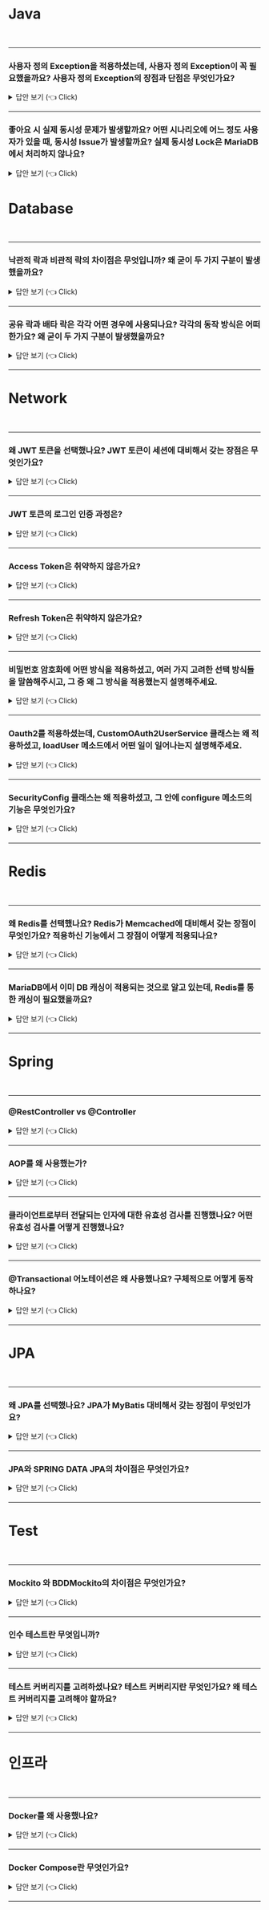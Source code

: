 

# Java
<br>

-----------------------

### 사용자 정의 Exception을 적용하셨는데, 사용자 정의 Exception이 꼭 필요했을까요? 사용자 정의 Exception의 장점과 단점은 무엇인가요?

<details>
   <summary> 답안 보기 (👈 Click)</summary>
<br />
+ 
</details>


-----------------------

### 좋아요 시 실제 동시성 문제가 발생할까요? 어떤 시나리오에 어느 정도 사용자가 있을 때, 동시성 Issue가 발생할까요? 실제 동시성 Lock은 MariaDB에서 처리하지 않나요?

<details>
   <summary> 답안 보기 (👈 Click)</summary>
<br />

-----------------------
+
</details>





# Database
<br>

-----------------------

### 낙관적 락과 비관적 락의 차이점은 무엇입니까? 왜 굳이 두 가지 구분이 발생했을까요? 

<details>
   <summary> 답안 보기 (👈 Click)</summary>
<br />
   
+ 낙관적 락
    - 일반적으로 동시성 문제가 발생하지 않을 것으로 가정해, 버전으로 동시성을 관리하는 방식입니다. 
    - 낙관적 락은 어플리케이션 레벨에서 관리됩니다.
    - 낙관적 락은 비관적 락에 비해 동시성 성능이 뛰어나다는 장점이 있습니다. 

+ 비관적 락
    - 일반적으로 동시성 문제가 발생할 것으로 가정해, 락을 걸어서 동시성을 관리하는 방식입니다.
    - 비관적 락은 DB 레벨에서 관리됩니다. 
    - 비관적 락에는 공유 락과 배타 락이 존재합니다. 
    - 공유 락은 다른 트랜잭션이 읽기는 허용하지만, 쓰기는 허용하지 않는 락을 의미합니다. 
    - 배타 락은 다른 트랜잭션이 락을 거는 것을 허용하지 않는 락을 의미합니다. 

</details>

-----------------------

### 공유 락과 배타 락은 각각 어떤 경우에 사용되나요? 각각의 동작 방식은 어떠한가요? 왜 굳이 두 가지 구분이 발생했을까요?

<details>
   <summary> 답안 보기 (👈 Click)</summary>
<br />

-----------------------
+
</details>

-----------------------



# Network
<br>

-----------------------

### 왜 JWT 토큰을 선택했나요? JWT 토큰이 세션에 대비해서 갖는 장점은 무엇인가요?

<details>
   <summary> 답안 보기 (👈 Click)</summary>
<br />

-----------------------
+ 
</details>

-----------------------

### JWT 토큰의 로그인 인증 과정은?

<details>
   <summary> 답안 보기 (👈 Click)</summary>
<br />

-----------------------
+ 클라이언트로부터 email과 password를 전달 받으면, 
  해당 email이 유효한 email인지 확인하고, 비밀번호가 저장된 비밀번호와 일치하는지 확인한다
  email과 password가 모두 일치하면, email로 클라이언트의 id를 반환 받아서, 
  access token과 refresh token을 생성한다. 
  그리고 해당 access token과 refresh token을 클라이언트에게 반환한다.   

</details>

-----------------------

### Access Token은 취약하지 않은가요?

<details>
   <summary> 답안 보기 (👈 Click)</summary>
<br />
   
+ Access Token이 악의적인 공격자로부터 탈취되면, 사용자 정보가 노출될 수 있다는 단점이 있습니다. 
  따라서 Access Token의 만료 기한을 짧게 설정하고, 
  만료 기한에 도달하면 Refresh Token으로 Access Token을 재발급하는 정책을 사용할 수 있습니다.  

</details>

-----------------------

### Refresh Token은 취약하지 않은가요?

<details>
   <summary> 답안 보기 (👈 Click)</summary>
<br />
+ Refresh Token도 마찬가지로 악의적인 공격자에 의해서 탈취될 위험이 있습니다. 
  따라서 최초 로그인한 IP를 DB에 저장하고, 해당 IP와 다른 IP에서 Refresh Token을 통한 Access Token의 재발급 요청이 온다면, 
  해당 Refresh Token은 삭제하는 정책을 취할 수 있습니다. 
</details>

-----------------------

### 비밀번호 암호화에 어떤 방식을 적용하셨고, 여러 가지 고려한 선택 방식들을 말씀해주시고, 그 중 왜 그 방식을 적용했는지 설명해주세요.

<details>
   <summary> 답안 보기 (👈 Click)</summary>
<br />
+ MessageDigest 클래스를 적용하였고, 암호화 방식으로는 SHA-256을 선택하였습니다.   
  MessageDigest 클래스는 안전한 단방향 해시 함수를 제공하고, 임의 크기의 데이터를 전달하면 고정 크기의 해시 값을 반환합니다.     
   
</details>


-----------------------

### Oauth2를 적용하셨는데, CustomOAuth2UserService 클래스는 왜 적용하셨고, loadUser 메소드에서 어떤 일이 일어나는지 설명해주세요.

<details>
   <summary> 답안 보기 (👈 Click)</summary>
<br />

-----------------------
+ 
</details>

-----------------------

### SecurityConfig 클래스는 왜 적용하셨고, 그 안에 configure 메소드의 기능은 무엇인가요?

<details>
   <summary> 답안 보기 (👈 Click)</summary>
<br />

-----------------------
+ 
</details>


-----------------------

# Redis
<br>

-----------------------
### 왜 Redis를 선택했나요? Redis가 Memcached에 대비해서 갖는 장점이 무엇인가요? 적용하신 기능에서 그 장점이 어떻게 적용되나요?

<details>
   <summary> 답안 보기 (👈 Click)</summary>
<br />

-----------------------
+
</details>

-----------------------

### MariaDB에서 이미 DB 캐싱이 적용되는 것으로 알고 있는데, Redis를 통한 캐싱이 필요했을까요? 

<details>
   <summary> 답안 보기 (👈 Click)</summary>
<br />

-----------------------
+
</details>


-----------------------

# Spring
<br>

-----------------------
### @RestController vs @Controller

<details>
   <summary> 답안 보기 (👈 Click)</summary>
<br />

-----------------------
+ @RestController
    - @RestController는 특정 클래스가 컨트롤러임을 나타냅니다. 
    - @RestContrller는 @Controller와 @ResponseBody가 결합된 것입니다.
    - 즉, @RestController는 기본적으로 JSON 형식으로 값을 리턴합니다. 

+ @Controller
    - @Controller는 특정 클래스가 컨트롤러임을 나타냅니다. 
    - @Controller는 기본적으로 View를 반환합니다. 
    - @Controller도 @ResponseBody를 활용하면 JSON 형식으로 값을 반환할 수 있습니다. 

</details>

-----------------------

### AOP를 왜 사용했는가?

<details>
   <summary> 답안 보기 (👈 Click)</summary>
<br />
+
</details>

-----------------------

### 클라이언트로부터 전달되는 인자에 대한 유효성 검사를 진행했나요? 어떤 유효성 검사를 어떻게 진행했나요? 

<details>
   <summary> 답안 보기 (👈 Click)</summary>
<br />
+
</details>

-----------------------

### @Transactional 어노테이션은 왜 사용했나요? 구체적으로 어떻게 동작하나요?  

<details>
   <summary> 답안 보기 (👈 Click)</summary>
<br />
+
</details>

-----------------------


# JPA
<br>


-----------------------
### 왜 JPA를 선택했나요? JPA가 MyBatis 대비해서 갖는 장점이 무엇인가요?

<details>
   <summary> 답안 보기 (👈 Click)</summary>
<br />

-----------------------
+
</details>

-----------------------

### JPA와 SPRING DATA JPA의 차이점은 무엇인가요?

<details>
   <summary> 답안 보기 (👈 Click)</summary>
<br />

-----------------------
+ SPRING DATA JPA는 CRUD를 처리하기 위한 공통 인터페이스를 제공합니다. 
  즉, 구현 클래스 없이 인터페이스만 작성해도 개발을 완료할 수 있게 해줍니다. 
</details>

-----------------------

# Test
<br>

-----------------------
### Mockito 와 BDDMockito의 차이점은 무엇인가요?

<details>
   <summary> 답안 보기 (👈 Click)</summary>
<br />

-----------------------
+ Mockito는 org.mockito.Mockito를 import하고, when - verify의 구조를 갖습니다. 
  BDDMockito는 org.mockito.BDDMockito를 import하고, given - when - then의 구조를 갖습니다. 
  Mockito와 BDDMockito는 기능은 같지만, 이름은 다른 클래스입니다.
  BDDMockito가 Mockito보다 가독성이 뛰어나다는 장점이 있습니다. 
   
</details>

-----------------------

### 인수 테스트란 무엇입니까?

<details>
   <summary> 답안 보기 (👈 Click)</summary>
<br />

-----------------------
+ 인수 테스트는 사용자 스토리(시나리오)에 맞춰서 하는 테스트를 의미합니다.
  인수 테스트라는 이름은 소프트웨어 인수를 목적으로 한다는데서 비롯되었으며,
  주로 사용자 관점에서 E2E 테스트입니다. 
  인수 테스트는 RestAssured, MockMvc 등을 통해서 구현 가능합니다. 
   
   
</details>

-----------------------

### 테스트 커버리지를 고려하셨나요? 테스트 커버리지란 무엇인가요? 왜 테스트 커버리지를 고려해야 할까요?

<details>
   <summary> 답안 보기 (👈 Click)</summary>
<br />

-----------------------
+  
</details>

-----------------------


# 인프라
<br>

-----------------------
### Docker를 왜 사용했나요?

<details>
   <summary> 답안 보기 (👈 Click)</summary>
<br />

-----------------------
+ 
</details>

-----------------------
### Docker Compose란 무엇인가요?

<details>
   <summary> 답안 보기 (👈 Click)</summary>
<br />

-----------------------
+ 
</details>

-----------------------
